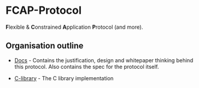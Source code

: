 # FCAP-Protocol
**F**lexible & **C**onstrained **A**pplication **P**rotocol (and more).

## Organisation outline

* [Docs](https://github.com/fcap-protocol/docs) - Contains the justification, design and whitepaper thinking behind this protocol. Also contains the spec for the protocol itself.

* [C-library](https://github.com/fcap-protocol/) - The C library implementation

